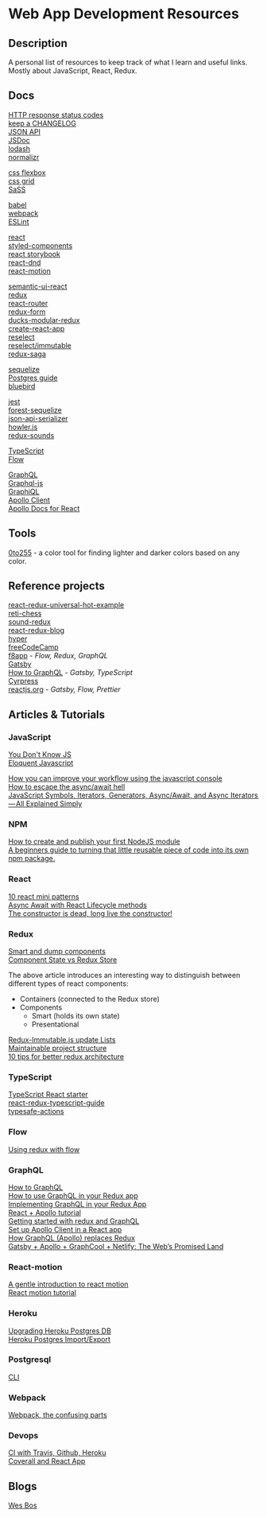 # Web App Development Resources

## Description

A personal list of resources to keep track of what I learn and useful links.   
Mostly about JavaScript, React, Redux.

## Docs

[HTTP response status codes](https://developer.mozilla.org/en-US/docs/Web/HTTP/Status)  
[keep a CHANGELOG](http://keepachangelog.com/en/0.3.0/)  
[JSON API](http://jsonapi.org/format/)  
[JSDoc](http://usejsdoc.org/)  
[lodash](https://lodash.com/docs/4.17.4)  
[normalizr](https://github.com/paularmstrong/normalizr)

[css flexbox](https://css-tricks.com/snippets/css/a-guide-to-flexbox/)  
[css grid](https://css-tricks.com/snippets/css/complete-guide-grid/)  
[SaSS](http://sass-lang.com/guide)  

[babel](https://github.com/babel/babel)  
[webpack](https://github.com/webpack/webpack)  
[ESLint](https://eslint.org/)

[react](https://reactjs.org/)  
[styled-components](https://www.styled-components.com/docs)  
[react storybook](https://storybook.js.org/)  
[react-dnd](https://react-dnd.github.io/react-dnd/docs-overview.html)  
[react-motion](https://github.com/chenglou/react-motion)  

[semantic-ui-react](https://react.semantic-ui.com/introduction)  
[redux](http://redux.js.org/)  
[react-router](https://github.com/reactjs/react-router-tutorial/tree/master/lessons)  
[redux-form](http://redux-form.com/6.6.1/docs/GettingStarted.md/)  
[ducks-modular-redux](https://github.com/erikras/ducks-modular-redux)  
[create-react-app](https://github.com/facebookincubator/create-react-app)  
[reselect](https://github.com/reactjs/reselect)  
[reselect/immutable](http://blog.rangle.io/react-and-redux-performance-with-reselect/)  
[redux-saga](https://redux-saga.js.org/)


[sequelize](http://docs.sequelizejs.com/en/v3/)  
[Postgres guide](http://postgresguide.com/utilities/psql.html)  
[bluebird](http://bluebirdjs.com/docs/getting-started.html)  

[jest](https://facebook.github.io/jest/docs/getting-started)  
[forest-sequelize](http://doc.forestadmin.com/developers-guide/)  
[json-api-serializer](https://github.com/SeyZ/jsonapi-serializer)  
[howler.js](https://github.com/goldfire/howler.js/)  
[redux-sounds](https://github.com/joshwcomeau/redux-sounds)  

[TypeScript](http://www.typescriptlang.org/docs/home.html)  
[Flow](https://flow.org/en/docs/getting-started/)

[GraphQL](https://graphql.org/learn/)  
[Graphql-js](https://github.com/graphql/graphql-js)  
[GraphiQL](https://github.com/graphql/graphiql)  
[Apollo Client](https://github.com/apollographql/apollo-client)  
[Apollo Docs for React](https://www.apollographql.com/docs/react/)

## Tools

[0to255](http://www.0to255.com/) - a color tool for finding lighter and darker colors based on any color.

## Reference projects
[react-redux-universal-hot-example](https://github.com/erikras/react-redux-universal-hot-example)  
[reti-chess](https://github.com/romanmatiasko/reti-chess)  
[sound-redux](https://github.com/andrewngu/sound-redux)  
[react-redux-blog](https://github.com/rajaraodv/react-redux-blog)  
[hyper](https://github.com/zeit/hyper)  
[freeCodeCamp](https://github.com/freeCodeCamp/freeCodeCamp)  
[f8app](https://github.com/fbsamples/f8app) - *Flow, Redux, GraphQL*  
[Gatsby](https://github.com/gatsbyjs/gatsby)  
[How to GraphQL](https://github.com/howtographql/howtographql) - *Gatsby, TypeScript*  
[Cyrpress](https://github.com/cypress-io/cypress)  
[reactjs.org](https://github.com/reactjs/reactjs.org) - *Gatsby, Flow, Prettier*

## Articles & Tutorials

### JavaScript

[You Don't Know JS](https://github.com/getify/You-Dont-Know-JS)  
[Eloquent Javascript](https://eloquentjavascript.net/)  

[How you can improve your workflow using the javascript console](https://medium.freecodecamp.org/how-you-can-improve-your-workflow-using-the-javascript-console-bdd7823a9472)  
[How to escape the async/await hell](https://medium.freecodecamp.org/avoiding-the-async-await-hell-c77a0fb71c4c)  
[JavaScript Symbols, Iterators, Generators, Async/Await, and Async Iterators — All Explained Simply](https://medium.freecodecamp.org/some-of-javascripts-most-useful-features-can-be-tricky-let-me-explain-them-4003d7bbed32)

### NPM

[How to create and publish your first NodeJS module](https://codeburst.io/how-to-create-and-publish-your-first-node-js-module-444e7585b738)  
[A beginners guide to turning that little reusable piece of code into its own npm package.](https://hackernoon.com/reduce-reuse-react-1cd487f16fe0)

### React
[10 react mini patterns](https://hackernoon.com/10-react-mini-patterns-c1da92f068c5)  
[Async Await with React Lifecycle methods](https://medium.com/front-end-hacking/async-await-with-react-lifecycle-methods-802e7760d802)  
[The constructor is dead, long live the constructor!](https://hackernoon.com/the-constructor-is-dead-long-live-the-constructor-c10871bea599)

### Redux
[Smart and dump components](https://medium.com/@dan_abramov/smart-and-dumb-components-7ca2f9a7c7d0)  
[Component State vs Redux Store](https://medium.com/netscape/component-state-vs-redux-store-1eb0c929277)  

The above article introduces an interesting way to distinguish between different types of react components:
- Containers (connected to the Redux store)
- Components
  - Smart (holds its own state)
  - Presentational

[Redux-Immutable.js update Lists](https://www.sitepoint.com/how-to-build-a-todo-app-using-react-redux-and-immutable-js/)  
[Maintainable project structure](https://hackernoon.com/my-journey-toward-a-maintainable-project-structure-for-react-redux-b05dfd999b5)  
[10 tips for better redux architecture](https://medium.com/javascript-scene/10-tips-for-better-redux-architecture-69250425af44)

### TypeScript
[TypeScript React starter](https://github.com/Microsoft/TypeScript-React-Starter#typescript-react-starter)  
[react-redux-typescript-guide](https://github.com/piotrwitek/react-redux-typescript-guide)  
[typesafe-actions](https://github.com/piotrwitek/typesafe-actions#createasyncaction)  

### Flow
[Using redux with flow](http://frantic.im/using-redux-with-flow)

### GraphQL
[How to GraphQL](https://www.howtographql.com/)  
[How to use GraphQL in your Redux app](https://medium.freecodecamp.org/tutorial-how-to-use-graphql-in-your-redux-app-9bf8ebbeb362)  
[Implementing GraphQL in your Redux App](https://medium.com/react-weekly/implementing-graphql-in-your-redux-app-dad7acf39e1b)  
[React + Apollo tutorial](https://www.howtographql.com/react-apollo/0-introduction/)  
[Getting started with redux and GraphQL](https://medium.com/@childsmaidment/getting-started-with-redux-and-graphql-8384b3b25c56)  
[Set up Apollo Client in a React app](https://www.apollographql.com/docs/react/essentials/get-started.html)  
[How GraphQL (Apollo) replaces Redux](https://hackernoon.com/how-graphql-replaces-redux-3fff8289221d)  
[Gatsby + Apollo + GraphCool + Netlify: The Web’s Promised Land](https://medium.com/@dwalsh.sdlr/gatsby-apollo-graphcool-netlify-the-webs-promised-land-6dd510efbd72)

### React-motion
[A gentle introduction to react motion](https://medium.com/@nashvail/a-gentle-introduction-to-react-motion-dc50dd9f2459)  
[React motion tutorial](https://www.pshrmn.com/tutorials/react/animation/react-motion/)

### Heroku
[Upgrading Heroku Postgres DB](https://devcenter.heroku.com/articles/upgrading-heroku-postgres-databases)  
[Heroku Postgres Import/Export](https://devcenter.heroku.com/articles/heroku-postgres-import-export)  

### Postgresql
[CLI](http://arjanvandergaag.nl/blog/working-with-postgresql-on-the-command-line.html)

### Webpack
[Webpack, the confusing parts](https://medium.com/@rajaraodv/webpack-the-confusing-parts-58712f8fcad9)

### Devops
[CI with Travis, Github, Heroku](https://medium.com/@felipeluizsoares/automatically-deploy-with-travis-ci-and-heroku-ddba1361647f)  
[Coverall and React App](https://rants.broonix.ca/adding-coverage-reports/)

## Blogs

[Wes Bos](https://wesbos.com/blog/)
